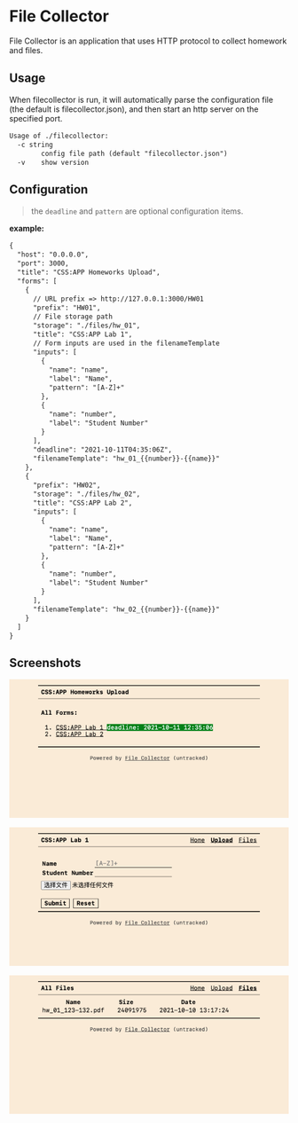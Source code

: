 # File Collector

File Collector is an application that uses HTTP protocol to collect homework and files.

## Usage

When filecollector is run, it will automatically parse the configuration file (the default is filecollector.json), and then start an http server on the specified port.

```
Usage of ./filecollector:
  -c string
        config file path (default "filecollector.json")
  -v    show version
```

## Configuration

> the `deadline` and `pattern` are optional configuration items.

**example:**

```jsonc
{
  "host": "0.0.0.0",
  "port": 3000,
  "title": "CSS:APP Homeworks Upload",
  "forms": [
    {
      // URL prefix => http://127.0.0.1:3000/HW01
      "prefix": "HW01",
      // File storage path
      "storage": "./files/hw_01",
      "title": "CSS:APP Lab 1",
      // Form inputs are used in the filenameTemplate
      "inputs": [
        {
          "name": "name",
          "label": "Name",
          "pattern": "[A-Z]+"
        },
        {
          "name": "number",
          "label": "Student Number"
        }
      ],
      "deadline": "2021-10-11T04:35:06Z",
      "filenameTemplate": "hw_01_{{number}}-{{name}}"
    },
    {
      "prefix": "HW02",
      "storage": "./files/hw_02",
      "title": "CSS:APP Lab 2",
      "inputs": [
        {
          "name": "name",
          "label": "Name",
          "pattern": "[A-Z]+"
        },
        {
          "name": "number",
          "label": "Student Number"
        }
      ],
      "filenameTemplate": "hw_02_{{number}}-{{name}}"
    }
  ]
}
```

## Screenshots

![Home](./media/1.png)

![Form](./media/2.png)

![Files](./media/3.png)
